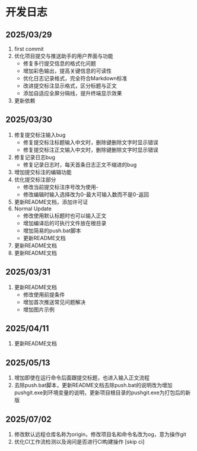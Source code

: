# 开发日志

## 2025/03/29

1. first commit
2. 优化项目提交与推送助手的用户界面与功能
   - 修复多行提交信息的格式化问题
   - 增加彩色输出，提高关键信息的可读性
   - 优化日志记录格式，完全符合Markdown标准
   - 改进提交标注显示格式，区分标题与正文
   - 添加自适应全屏分隔线，提升终端显示效果
3. 更新依赖

## 2025/03/30

1. 修复提交标注输入bug
   - 修复提交标注标题输入中文时，删除键删除文字时显示错误
   - 修复提交标注正文输入中文时，删除键删除文字时显示错误
2. 修复记录日志bug
   - 修复记录日志时，每天首条日志正文不缩进的bug
3. 增加提交标注的编辑功能
4. 优化提交标注部分
   - 修改当前提交标注序号改为使用-
   - 修改编辑时输入选择改为0-最大可输入数而不是0-返回
5. 更新README文档，添加许可证
6. Normal Update
   - 修改使用默认标题时也可以输入正文
   - 增加编译后的可执行文件放在根目录
   - 增加简易的push.bat脚本
   - 更新README文档
7. 更新README文档
8. 更新README文档

## 2025/03/31

1. 更新README文档
   - 修改使用前提条件
   - 增加首次推送常见问题解决
   - 增加图片示例

## 2025/04/11

1. 更新README文档

## 2025/05/13

1. 增加即使在运行命令后面跟提交标题，也进入输入正文流程
2. 去除push.bat脚本，更新README文档去除push.bat的说明改为增加pushgit.exe到环境变量的说明，更新项目根目录的pushgit.exe为打包后的新版

## 2025/07/02

1. 修改默认远程仓库名称为origin，修改项目名和命令名改为og，意为操作git
2. 优化CI工作流检测以及询问是否进行CI构建操作 [skip ci]
